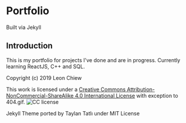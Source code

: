 # Portfolio
Built via Jekyll


## Introduction

This is my portfolio for projects I've done and are in progress.
Currently learning ReactJS, C++ and SQL.


Copyright (c) 2019 Leon Chiew

This work is licensed under a [Creative Commons Attribution-NonCommercial-ShareAlike 4.0 International License][License] with exception to 404.gif. ![CC license][image]

Jekyll Theme ported by Taylan Tatlı under MIT License

[License]: http://creativecommons.org/licenses/by-nc-sa/4.0/
[image]: https://i.creativecommons.org/l/by-nc-sa/4.0/80x15.png
